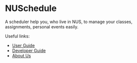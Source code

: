 # NUSchedule

A scheduler help you, who live in NUS, to manage your classes, assignments, personal events easily.

Useful links:
* [User Guide](UserGuide.md)
* [Developer Guide](DeveloperGuide.md)
* [About Us](AboutUs.md)
